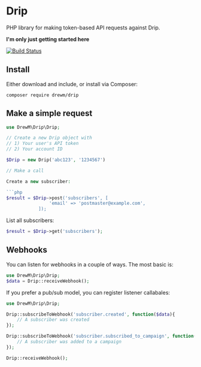 # Drip
PHP library for making token-based API requests against Drip.

**I'm only just getting started here**

[![Build Status](https://travis-ci.org/drewm/drip.svg)](https://travis-ci.org/drewm/drip)

## Install 

Either download and include, or install via Composer:

```
composer require drewm/drip
```

## Make a simple request

```php
use DrewM\Drip\Drip;

// Create a new Drip object with 
// 1) Your user's API token
// 2) Your account ID

$Drip = new Drip('abc123', '1234567')

// Make a call

Create a new subscriber:

```php
$result = $Drip->post('subscribers', [
				'email' => 'postmaster@example.com',
			]);
```

List all subscribers:

```php
$result = $Drip->get('subscribers');
```

## Webhooks

You can listen for webhooks in a couple of ways. The most basic is:

```php
use DrewM\Drip\Drip;
$data = Drip::receiveWebhook();
```

If you prefer a pub/sub model, you can register listener callabales:

```php
use DrewM\Drip\Drip;

Drip::subscribeToWebhook('subscriber.created', function($data){
	// A subscriber was created
});

Drip::subscribeToWebhook('subscriber.subscribed_to_campaign', function($data){
	// A subscriber was added to a campaign
});

Drip::receiveWebhook();
```